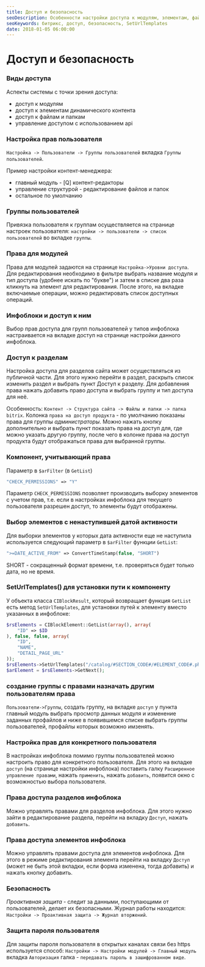 ```yaml
---
title: Доступ и безопасность
seoDescription: Особенности настройки доступа к модулям, элементам, файлам и папкам. Управление доступом с помощью API. Настройка безопасности.
seoKeywords: битрикс, доступ, безопасность, SetUrlTemplates
date: 2018-01-05 06:00:00
---
```

# Доступ и безопасность

### Виды доступа

Аспекты системы с точки зрения доступа:

+ доступ к модулям
+ доступ к элементам динамического контента
+ доступ к файлам и папкам
+ управление доступом с использованием api

### Настройка прав пользователя

`Настройка -> Пользователи -> Группы пользователей` вкладка `Группы пользователей`.

Пример настройки контент-менеджера:

+ главный модуль - [Q] контент-редакторы
+ управление структурой - редактирование файлов и папок
+ остальное по умолчанию

### Группы пользователей

Привязка пользователя к группам осуществляется на странице настроек пользователя: 
`настройки -> пользователи -> список пользователей` во вкладке `группы`.

### Права для модулей

Права для модулей задаются на странице `Настройка->Уровни доступа`. Для редактирования необходимо в фильтре выбрать название модуля и тип доступа (удобнее искать по "букве") и затем в списке два раза кликнуть на элемент для редактирования. После этого, на вкладке включаемые операции, можно редактировать список доступных операций.

### Инфоблоки и доступ к ним

Выбор прав доступа для групп пользователей у типов инфоблока настраивается на вкладке доступ на странице настройки данного инфоблока.

### Доступ к разделам

Настройка доступа для разделов сайта может осуществляться из публичной части. Для этого нужно перейти в раздел, раскрыть список изменить раздел и выбрать пункт Доступ к разделу. Для добавления права нажать добавить право доступа и выбрать группу и тип доступа для неё.

Особенность: 
`Контент -> Структура сайта -> Файлы и папки -> папка bitrix`. Колонка `права на доступ продукта` - по умолчанию показаны права для группы *администраторы*. Можно нажать кнопку дополнительно и выбрать пункт показать права на доступ для, где можно указать другую группу, после чего в колонке права на доступ продукта будут отображаться права для выбранной группы.

### Компонент, учитывающий права

Параметр в `$arFilter` (в `GetList`) 

```php
"CHECK_PERMISSIONS" => "Y" 
```

Параметр `CHECK_PERMISSIONS` позволяет производить выборку элементов с учетом прав, т.е. если в настройках инфоблока для текущего пользователя разрешен доступ, то элементы будут отображены.

### Выбор элементов с ненаступившей датой активности

Для выборки элементов у которых дата активности еще не наступила используется следующий параметр в `$arFilter` функции `GetList`:

```php
">=DATE_ACTIVE_FROM" => ConvertTimeStamp(false, "SHORT") 
```

SHORT - сокращенный формат времени, т.е. проверяться будет только дата, но не время.

### SetUrlTemplates() для установки пути к компоненту

У объекта класса `CIBlockResult`, который возвращает функция `GetList` есть метод `SetUrlTemplates`, для установки путей к элементу вместо указанных в инфоблоке:

```php
$rsElements = CIBlockElement::GetList(array(), array(
    "ID" => $ID
), false, false, array(
    "ID",
    "NAME",
    "DETAIL_PAGE_URL"
));
$rsElements->SetUrlTemplates("/catalog/#SECTION_CODE#/#ELEMENT_CODE#.php");
$arElement = $rsElements->GetNext();
```

### создание группы с правами назначать другим пользователям права

`Пользователи->Группы`, создать группу, на вкладке `доступ` у пункта главный модуль выбрать просмотр данных модуля и изменение заданных профайлов и ниже в появившемся списке выбрать группы пользователей, профайлы которых возможно имзенять.

### Настройка прав для конкретного пользователя

В настройках инфоблока помимо группы пользователей можно настроить право для конкретного пользователя. Для этого на вкладке `доступ` (на странице настройки инфоблока) поставить галку `Расширенное управление правами`, нажать `применить`, нажать `добавить`, появится окно с возможностью выбора пользователя.

### Права доступа разделов инфоблока

Можно управлять правами для разделов инфоблока. Для этого нужно зайти в редактирование раздела, перейти на вкладку `Доступ`, нажать `добавить`.

### Права доступа элементов инфоблока

Можно управлять правами доступа для элементов инфоблока. Для этого в режиме редактирования элемента перейти на вкладку `Доступ` (может не быть этой вкладки, если форма изменена, тогда добавить) и нажать кнопку добавить.

### Безопасность

*Проактивная защита* - следит за данными, поступающими от пользователей, делает их безопасными. Журнал работы находится:
`Настройки -> Проактивная защита -> Журнал вторжений`.

### Защита пароля пользователя

Для защиты пароля пользователя в открытых каналах связи без https используется способ:
`Настройки -> Настройки модулей -> Главный модуль` вкладка `Авторизация` галка - `передавать пароль в зашифрованном виде`.